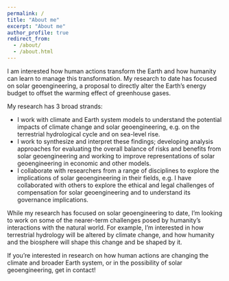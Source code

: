 ```yaml
---
permalink: /
title: "About me"
excerpt: "About me"
author_profile: true
redirect_from:
  - /about/
  - /about.html
---
```


I am interested how human actions transform the Earth and how humanity can learn to manage this transformation. My research to date has focused on solar geoengineering, a proposal to directly alter the Earth’s energy budget to offset the warming effect of greenhouse gases.

My research has 3 broad strands:
- I work with climate and Earth system models to understand the potential impacts of climate change and solar geoengineering, e.g. on the terrestrial hydrological cycle and on sea-level rise.
- I work to synthesize and interpret these findings; developing analysis approaches for evaluating the overall balance of risks and benefits from solar geoengineering and working to improve representations of solar geoengineering in economic and other models.
- I collaborate with researchers from a range of disciplines to explore the implications of solar geoengineering in their fields, e.g. I have collaborated with others to explore the ethical and legal challenges of compensation for solar geoengineering and to understand its governance implications.

While my research has focused on solar geoengineering to date, I’m looking to work on some of the nearer-term challenges posed by humanity’s interactions with the natural world. For example, I’m interested in how terrestrial hydrology will be altered by climate change, and how humanity and the biosphere will shape this change and be shaped by it.

If you’re interested in research on how human actions are changing the climate and broader Earth system, or in the possibility of solar geoengineering, get in contact!
